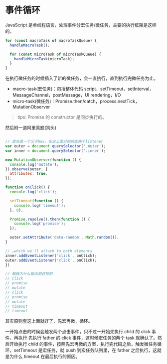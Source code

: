 # 事件循环

JavaScript 是单线程语言，处理事件分宏任务/微任务，主要的执行框架是这样的。

```ts
for (const macroTask of macroTaskQueue) {
  handleMacroTask();

  for (const microTask of microTaskQueue) {
    handleMicroTask(microTask);
  }
}
```

在执行微任务的时候插入了新的微任务，会一直执行，直到执行完微任务为止。

- macro-task(宏任务)：包括整体代码 script，setTimeout，setInterval，MessageChannel，postMessage，UI rendering，I/O
- micro-task(微任务)：Promise.then/catch，process.nextTick，MutationObserver

> tips: Promise 的 constructor 是同步执行的。

然后附一道阿里真题(狗头)

```js

// 首先是一个父子box，在这上面分别绑定两个listener
var outer = document.querySelector('.outer');
var inner = document.querySelector('.inner');

new MutationObserver(function () {
  console.log('mutate');
}).observe(outer, {
  attributes: true,
});

function onClick() {
  console.log('click');

  setTimeout(function () {
    console.log('timeout');
  }, 0);

  Promise.resolve().then(function () {
    console.log('promise');
  });

  outer.setAttribute('data-random', Math.random());
}

// …which we'll attach to both elements
inner.addEventListener('click', onClick);
outer.addEventListener('click', onClick);
})

// 解释为什么输出是这样的
// click
// promise
// mutate
// click
// promise
// mutate
// timeout
// timeout
```

其实原则套这上面就好了，先宏再微，循环。

一开始点击的时候会触发两个点击事件，只不过一开始先执行 child 的 click 事件，再执行
先执行 father 的 click 事件，这时候宏任务的两个 task 就确认了。然后开始执行 child 的事件，按照先宏再微的方案，执行完代码之后，触发微任务循环，setTimeout 是宏任务，就 push 到宏任务队列里，在 father 之后执行，这就是为什么 timeout 在最后执行的原因。
